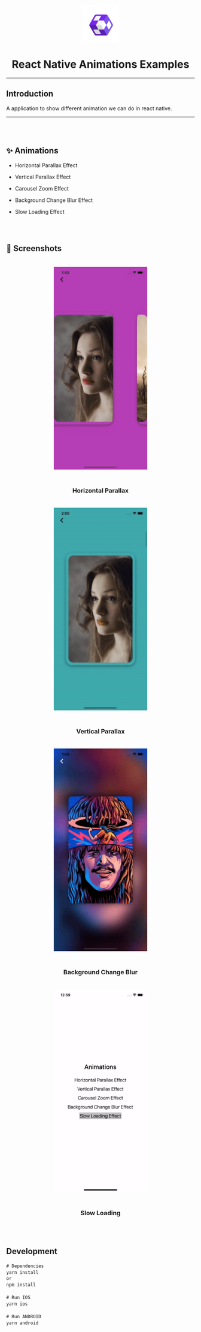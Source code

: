 <p align="center">
  <a>
    <img width="100px" src="./assets/icon.png">
  </a>
  <h1 align="center">React Native Animations Examples</h1> 
</p>

---

## Introduction

A application to show different animation we can do in react native.

---

<br/>
<br/>

## :sparkles: Animations

- Horizontal Parallax Effect

- Vertical Parallax Effect

- Carousel Zoom Effect

- Background Change Blur Effect

- Slow Loading Effect

<br/>
<br/>

## :camera_flash: Screenshots

<div align="center" style="margin:auto;width:100%;display:flex;justify-content:center;align-items:center;flex-wrap:wrap;">
<div>
<img width="250px" margin="30px" style="margin:20px;" src="./assets/gifs/horizontal_parallax.gif">
<h3>Horizontal Parallax</h3>
</div>
<div>
<img width="250px" margin="30px" style="margin:20px;" src="./assets/gifs/vertical_parallax.gif">
<h3>Vertical Parallax</h3>
</div>
<div>
<img width="250px" margin="30px" style="margin:20px;" src="./assets/gifs/background_change.gif">
<h3>Background Change Blur</h3>
</div>
<div>
<img width="250px" margin="30px" style="margin:20px;" src="./assets/gifs/slow_loading.gif">
<h3>Slow Loading</h3>
</div>
</div>

<br/>
<br/>

## Development

```js bash
# Dependencies
yarn install
or
npm install

# Run IOS
yarn ios

# Run ANDROID
yarn android

```
